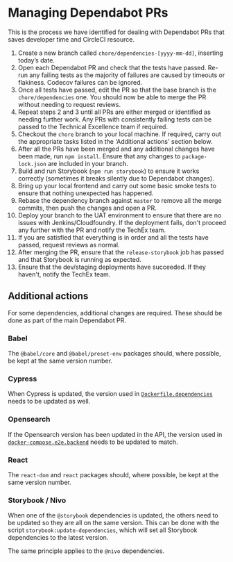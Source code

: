 # Managing Dependabot PRs

This is the process we have identified for dealing with Dependabot PRs that saves developer time and CircleCI resource.

1. Create a new branch called `chore/dependencies-[yyyy-mm-dd]`, inserting today’s date.
2. Open each Dependabot PR and check that the tests have passed. Re-run any failing tests as the majority of failures are caused by timeouts or flakiness. Codecov failures can be ignored.
3. Once all tests have passed, edit the PR so that the base branch is the `chore/dependencies` one. You should now be able to merge the PR without needing to request reviews.
4. Repeat steps 2 and 3 until all PRs are either merged or identified as needing further work. Any PRs with consistently failing tests can be passed to the Technical Excellence team if required.
5. Checkout the `chore` branch to your local machine. If required, carry out the appropriate tasks listed in the 'Additional actions' section below.
6. After all the PRs have been merged and any additional changes have been made, run `npm install`. Ensure that any changes to `package-lock.json` are included in your branch.
7. Build and run Storybook (`npm run storybook`) to ensure it works correctly (sometimes it breaks silently due to Dependabot changes).
8. Bring up your local frontend and carry out some basic smoke tests to ensure that nothing unexpected has happened.
9. Rebase the dependency branch against `master` to remove all the merge commits, then push the changes and open a PR.
10. Deploy your branch to the UAT environment to ensure that there are no issues with Jenkins/Cloudfoundry. If the deployment fails, don't proceed any further with the PR and notify the TechEx team.
11. If you are satisfied that everything is in order and all the tests have passed, request reviews as normal.
12. After merging the PR, ensure that the `release-storybook` job has passed and that Storybook is running as expected.
13. Ensure that the dev/staging deployments have succeeded. If they haven't, notify the TechEx team.

## Additional actions

For some dependencies, additional changes are required. These should be done as part of the main Dependabot PR.

### Babel

The `@babel/core` and `@babel/preset-env` packages should, where possible, be kept at the same version number.

### Cypress

When Cypress is updated, the version used in [`Dockerfile.dependencies`](https://github.com/uktrade/data-hub-frontend/blob/master/Dockerfile.dependencies#L69) needs to be updated as well.

### Opensearch

If the Opensearch version has been updated in the API, the version used in [`docker-compose.e2e.backend`](https://github.com/uktrade/data-hub-frontend/blob/master/docker-compose.e2e.backend.yml#L48) needs to be updated to match.

### React

The `react-dom` and `react` packages should, where possible, be kept at the same version number.

### Storybook / Nivo

When one of the `@storybook` dependencies is updated, the others need to be updated so they are all on the same version. This can be done with the script `storybook:update-dependencies`, which will set all Storybook dependencies to the latest version.

The same principle applies to the `@nivo` dependencies.
